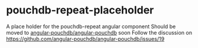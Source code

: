 # pouchdb-repeat-placeholder
A place holder for the pouchdb-repeat angular component
Should be moved to [angular-pouchdb/angular-pouchdb](https://github.com/angular-pouchdb/angular-pouchdb) soon
Follow the discussion on https://github.com/angular-pouchdb/angular-pouchdb/issues/19
